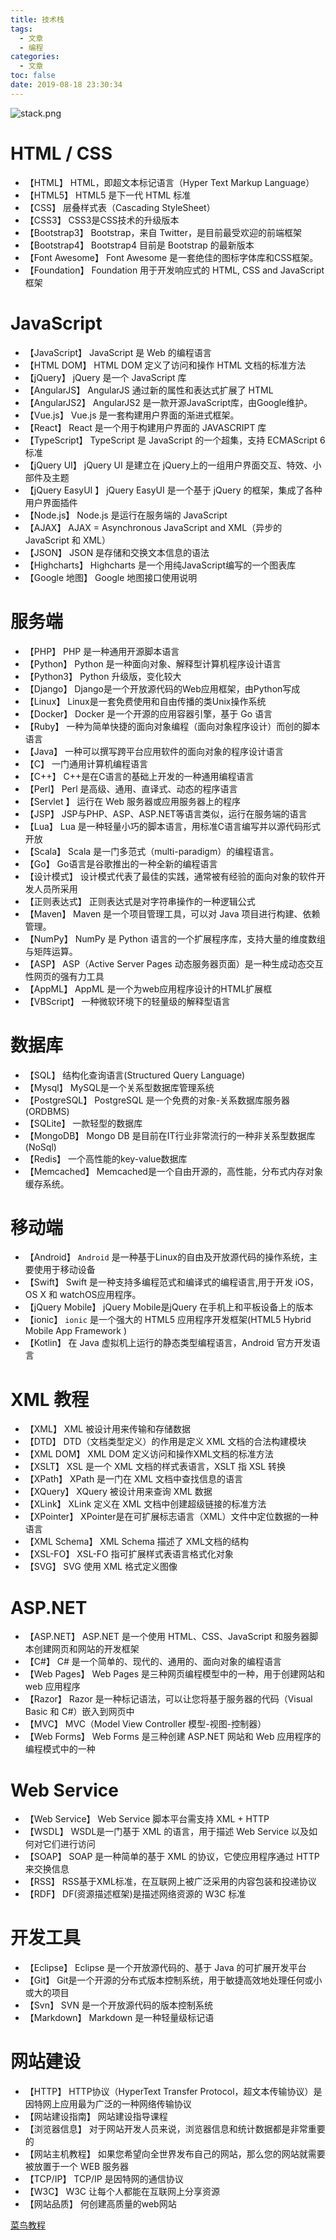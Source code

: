 ```yaml
---
title: 技术栈
tags:
  - 文章
  - 编程
categories:
  - 文章
toc: false
date: 2019-08-18 23:30:34
---
```


![stack.png][1]

# HTML / CSS
 - 【HTML】
HTML，即超文本标记语言（Hyper Text Markup Language）
 - 【HTML5】
HTML5 是下一代 HTML 标准
 - 【CSS】
层叠样式表（Cascading StyleSheet）
 - 【CSS3】
CSS3是CSS技术的升级版本
 - 【Bootstrap3】
Bootstrap，来自 Twitter，是目前最受欢迎的前端框架
 - 【Bootstrap4】
Bootstrap4 目前是 Bootstrap 的最新版本
 - 【Font Awesome】
Font Awesome 是一套绝佳的图标字体库和CSS框架。
 - 【Foundation】
Foundation 用于开发响应式的 HTML, CSS and JavaScript 框架
# JavaScript
 - 【JavaScript】
JavaScript 是 Web 的编程语言
 - 【HTML DOM】
HTML DOM 定义了访问和操作 HTML 文档的标准方法
 - 【jQuery】
jQuery 是一个 JavaScript 库
 - 【AngularJS】
AngularJS 通过新的属性和表达式扩展了 HTML
 - 【AngularJS2】
AngularJS2 是一款开源JavaScript库，由Google维护。
 - 【Vue.js】
Vue.js 是一套构建用户界面的渐进式框架。
 - 【React】
React 是一个用于构建用户界面的 JAVASCRIPT 库
 - 【TypeScript】
TypeScript 是 JavaScript 的一个超集，支持 ECMAScript 6 标准
 - 【jQuery UI】
jQuery UI 是建立在 jQuery上的一组用户界面交互、特效、小部件及主题
 - 【jQuery EasyUI 】
jQuery EasyUI 是一个基于 jQuery 的框架，集成了各种用户界面插件
 - 【Node.js】
Node.js 是运行在服务端的 JavaScript
 - 【AJAX】
AJAX = Asynchronous JavaScript and XML（异步的 JavaScript 和 XML）
 - 【JSON】
JSON 是存储和交换文本信息的语法
 - 【Highcharts】
Highcharts 是一个用纯JavaScript编写的一个图表库
 - 【Google 地图】
Google 地图接口使用说明

# 服务端
 - 【PHP】
PHP 是一种通用开源脚本语言
 - 【Python】
Python 是一种面向对象、解释型计算机程序设计语言
 - 【Python3】
Python 升级版，变化较大
 - 【Django】
Django是一个开放源代码的Web应用框架，由Python写成
 - 【Linux】
Linux是一套免费使用和自由传播的类Unix操作系统
 - 【Docker】
Docker 是一个开源的应用容器引擎，基于 Go 语言
 - 【Ruby】
一种为简单快捷的面向对象编程（面向对象程序设计）而创的脚本语言
 - 【Java】
一种可以撰写跨平台应用软件的面向对象的程序设计语言
 - 【C】
一门通用计算机编程语言
 - 【C++】
C++是在C语言的基础上开发的一种通用编程语言
 - 【Perl】
Perl 是高级、通用、直译式、动态的程序语言
 - 【Servlet 】
运行在 Web 服务器或应用服务器上的程序
 - 【JSP】
JSP与PHP、ASP、ASP.NET等语言类似，运行在服务端的语言
 - 【Lua】
Lua 是一种轻量小巧的脚本语言，用标准C语言编写并以源代码形式开放
 - 【Scala】
Scala 是一门多范式（multi-paradigm）的编程语言。
 - 【Go】
Go语言是谷歌推出的一种全新的编程语言
 - 【设计模式】
设计模式代表了最佳的实践，通常被有经验的面向对象的软件开发人员所采用
 - 【正则表达式】
正则表达式是对字符串操作的一种逻辑公式
 - 【Maven】
Maven 是一个项目管理工具，可以对 Java 项目进行构建、依赖管理。
 - 【NumPy】
NumPy 是 Python 语言的一个扩展程序库，支持大量的维度数组与矩阵运算。
 - 【ASP】
ASP（Active Server Pages 动态服务器页面）是一种生成动态交互性网页的强有力工具
 - 【AppML】
AppML 是一个为web应用程序设计的HTML扩展框
 - 【VBScript】
一种微软环境下的轻量级的解释型语言

# 数据库
 - 【SQL】
结构化查询语言(Structured Query Language)
 - 【Mysql】
MySQL是一个关系型数据库管理系统
 - 【PostgreSQL】
PostgreSQL 是一个免费的对象-关系数据库服务器(ORDBMS)
 - 【SQLite】
一款轻型的数据库
 - 【MongoDB】
Mongo DB 是目前在IT行业非常流行的一种非关系型数据库(NoSql)
 - 【Redis】
一个高性能的key-value数据库
 - 【Memcached】
Memcached是一个自由开源的，高性能，分布式内存对象缓存系统。

# 移动端
- 【Android】
`Android` 是一种基于Linux的自由及开放源代码的操作系统，主要使用于移动设备
- 【Swift】
Swift 是一种支持多编程范式和编译式的编程语言,用于开发 iOS，OS X 和 watchOS应用程序。
- 【jQuery Mobile】
jQuery Mobile是jQuery 在手机上和平板设备上的版本
- 【ionic】
`ionic` 是一个强大的 HTML5 应用程序开发框架(HTML5 Hybrid Mobile App Framework )
- 【Kotlin】
在 Java 虚拟机上运行的静态类型编程语言，Android 官方开发语言

# XML 教程
 - 【XML】
XML 被设计用来传输和存储数据
 - 【DTD】
DTD（文档类型定义）的作用是定义 XML 文档的合法构建模块
 - 【XML DOM】
XML DOM 定义访问和操作XML文档的标准方法
 - 【XSLT】
XSL 是一个 XML 文档的样式表语言，XSLT 指 XSL 转换
 - 【XPath】
XPath 是一门在 XML 文档中查找信息的语言
 - 【XQuery】
XQuery 被设计用来查询 XML 数据
 - 【XLink】
XLink 定义在 XML 文档中创建超级链接的标准方法
 - 【XPointer】
XPointer是在可扩展标志语言（XML）文件中定位数据的一种语言
 - 【XML Schema】
XML Schema 描述了 XML文档的结构
 - 【XSL-FO】
XSL-FO 指可扩展样式表语言格式化对象
 - 【SVG】
SVG 使用 XML 格式定义图像

# ASP.NET
 - 【ASP.NET】
ASP.NET 是一个使用 HTML、CSS、JavaScript 和服务器脚本创建网页和网站的开发框架
 - 【C#】
C# 是一个简单的、现代的、通用的、面向对象的编程语言
 - 【Web Pages】
Web Pages 是三种网页编程模型中的一种，用于创建网站和web 应用程序
 - 【Razor】
Razor 是一种标记语法，可以让您将基于服务器的代码（Visual Basic 和 C#）嵌入到网页中
 - 【MVC】
MVC（Model View Controller 模型-视图-控制器）
 - 【Web Forms】
Web Forms 是三种创建 ASP.NET 网站和 Web 应用程序的编程模式中的一种

# Web Service
 - 【Web Service】
Web Service 脚本平台需支持 XML + HTTP
 - 【WSDL】
WSDL是一门基于 XML 的语言，用于描述 Web Service 以及如何对它们进行访问
 - 【SOAP】
SOAP 是一种简单的基于 XML 的协议，它使应用程序通过 HTTP 来交换信息
 - 【RSS】
RSS基于XML标准，在互联网上被广泛采用的内容包装和投递协议
 - 【RDF】
DF(资源描述框架)是描述网络资源的 W3C 标准

# 开发工具
 - 【Eclipse】
Eclipse 是一个开放源代码的、基于 Java 的可扩展开发平台
 - 【Git】
Git是一个开源的分布式版本控制系统，用于敏捷高效地处理任何或小或大的项目
 - 【Svn】
SVN 是一个开放源代码的版本控制系统
 - 【Markdown】
Markdown 是一种轻量级标记语

# 网站建设
 - 【HTTP】
HTTP协议（HyperText Transfer Protocol，超文本传输协议）是因特网上应用最为广泛的一种网络传输协议
 - 【网站建设指南】
 网站建设指导课程
 - 【浏览器信息】
对于网站开发人员来说，浏览器信息和统计数据都是非常重要的
 - 【网站主机教程】
如果您希望向全世界发布自己的网站，那么您的网站就需要被放置于一个 WEB 服务器
 - 【TCP/IP】
TCP/IP 是因特网的通信协议
 - 【W3C】
W3C 让每个人都能在互联网上分享资源
 - 【网站品质】
何创建高质量的web网站

[菜鸟教程][2]


  [1]: https://hsutimes.club/usr/uploads/2019/08/1967887609.png
  [2]: https://www.runoob.com/